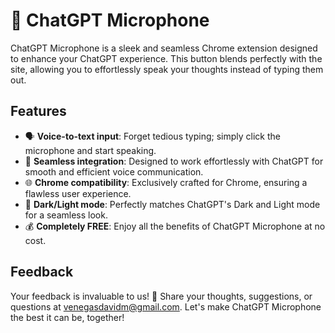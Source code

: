 # 🎤 ChatGPT Microphone

ChatGPT Microphone is a sleek and seamless Chrome extension designed to enhance your ChatGPT experience. This button blends perfectly with the site, allowing you to effortlessly speak your thoughts instead of typing them out.

## Features

- 🗣️ **Voice-to-text input**: Forget tedious typing; simply click the microphone and start speaking.
- 💬 **Seamless integration**: Designed to work effortlessly with ChatGPT for smooth and efficient voice communication.
- 🌐 **Chrome compatibility**: Exclusively crafted for Chrome, ensuring a flawless user experience.
- 🎨 **Dark/Light mode**: Perfectly matches ChatGPT's Dark and Light mode for a seamless look.
- 💰 **Completely FREE**: Enjoy all the benefits of ChatGPT Microphone at no cost.

## Feedback

Your feedback is invaluable to us! 💌 Share your thoughts, suggestions, or questions at venegasdavidm@gmail.com.
Let's make ChatGPT Microphone the best it can be, together!
